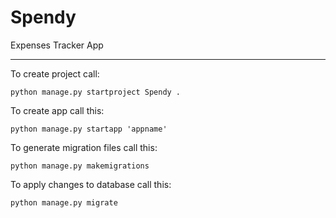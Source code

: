 # Spendy
 Expenses Tracker App

<hr/>

To create project call:
```shell
python manage.py startproject Spendy .
```

To create app call this:
```shell
python manage.py startapp 'appname'
```

To generate migration files call this:
```shell
python manage.py makemigrations
```

To apply changes to database call this:
```shell
python manage.py migrate
```
